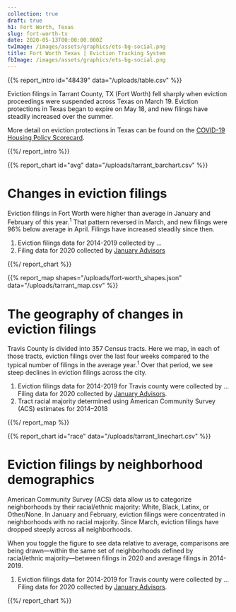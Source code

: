 ```yaml
---
collection: true
draft: true
h1: Fort Worth, Texas
slug: fort-worth-tx
date: 2020-05-13T00:00:00.000Z
twImage: /images/assets/graphics/ets-bg-social.png
title: Fort Worth Texas | Eviction Tracking System
fbImage: /images/assets/graphics/ets-bg-social.png
---
```


{{% report_intro id="48439" data="/uploads/table.csv" %}}

Eviction filings in Tarrant County, TX (Fort Worth) fell sharply when eviction proceedings were suspended across Texas on March 19. Eviction protections in Texas began to expire on May 18, and new filings have steadily increased over the summer. 

More detail on eviction protections in Texas can be found on the [COVID-19 Housing Policy Scorecard](https://evictionlab.org/covid-policy-scorecard/tx/).

{{%/ report_intro %}}



{{% report_chart id="avg" data="/uploads/tarrant_barchart.csv" %}}

# Changes in eviction filings

Eviction filings in Fort Worth were higher than average in January and February of this year.<sup>1</sup> That pattern reversed in March, and new filings were 96% below average in April. Filings have increased steadily since then. 

1. Eviction filings data for 2014-2019 collected by ...
2. Filing data for 2020 collected by [January Advisors](https://www.januaryadvisors.com/)

{{%/ report_chart %}}



{{% report_map shapes="/uploads/fort-worth_shapes.json" data="/uploads/tarrant_map.csv" %}}

# The geography of changes in eviction filings

Travis County is divided into 357 Census tracts. Here we map, in each of those tracts, eviction filings over the last four weeks compared to the typical number of filings in the average year.<sup>1</sup> Over that period, we see steep declines in eviction filings across the city.

1. Eviction filings data for 2014-2019 for Travis county were collected by ... Filing data for 2020 collected by [January Advisors](https://www.januaryadvisors.com/).
2. Tract racial majority determined using American Community Survey (ACS) estimates for 2014–2018

{{%/ report_map %}}



{{% report_chart id="race" data="/uploads/tarrant_linechart.csv" %}}

# Eviction filings by neighborhood demographics

American Community Survey (ACS) data allow us to categorize neighborhoods by their racial/ethnic majority: White, Black, Latinx, or Other/None. In January and February, eviction filings were concentrated in neighborhoods with no racial majority. Since March, eviction filings have dropped steeply across all neighborhoods.

When you toggle the figure to see data relative to average, comparisons are being drawn—within the same set of neighborhoods defined by racial/ethnic majority—between filings in 2020 and average filings in 2014-2019.

1. Eviction filings data for 2014-2019 for Travis county were collected by ... Filing data for 2020 collected by [January Advisors](https://www.januaryadvisors.com/).

{{%/ report_chart %}}